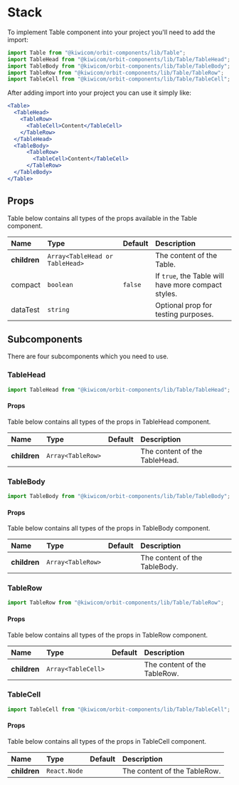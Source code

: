 # Stack
To implement Table component into your project you'll need to add the import:
```jsx
import Table from "@kiwicom/orbit-components/lib/Table";
import TableHead from "@kiwicom/orbit-components/lib/Table/TableHead";
import TableBody from "@kiwicom/orbit-components/lib/Table/TableBody";
import TableRow from "@kiwicom/orbit-components/lib/Table/TableRow";
import TableCell from "@kiwicom/orbit-components/lib/Table/TableCell";

```
After adding import into your project you can use it simply like:
```jsx
<Table>
  <TableHead>
    <TableRow>
      <TableCell>Content</TableCell>
    </TableRow>
  </TableHead>
  <TableBody>
      <TableRow>
        <TableCell>Content</TableCell>
      </TableRow>
  </TableBody>
</Table>
```
## Props
Table below contains all types of the props available in the Table component.

| Name          | Type                            | Default      | Description                      |
| :------------ | :------------------------------ | :----------- | :------------------------------- |
| **children**  | `Array<TableHead or TableHead>` |              | The content of the Table.
| compact       | `boolean`                       | `false`      | If `true`, the Table will have more compact styles.
| dataTest      | `string`                        |              | Optional prop for testing purposes.

## Subcomponents
There are four subcomponents which you need to use.

### TableHead
```jsx
import TableHead from "@kiwicom/orbit-components/lib/Table/TableHead";
```

#### Props
Table below contains all types of the props in TableHead component.

| Name          | Type                  | Default         | Description                      |
| :------------ | :---------------------| :-------------- | :------------------------------- |
| **children**  | `Array<TableRow>`     |                 | The content of the TableHead.

### TableBody
```jsx
import TableBody from "@kiwicom/orbit-components/lib/Table/TableBody";
```

#### Props
Table below contains all types of the props in TableBody component.

| Name          | Type                  | Default         | Description                      |
| :------------ | :---------------------| :-------------- | :------------------------------- |
| **children**  | `Array<TableRow>`     |                 | The content of the TableBody.

### TableRow
```jsx
import TableRow from "@kiwicom/orbit-components/lib/Table/TableRow";
```

#### Props
Table below contains all types of the props in TableRow component.

| Name          | Type                  | Default         | Description                      |
| :------------ | :---------------------| :-------------- | :------------------------------- |
| **children**  | `Array<TableCell>`    |                 | The content of the TableRow.

### TableCell
```jsx
import TableCell from "@kiwicom/orbit-components/lib/Table/TableCell";
```

#### Props
Table below contains all types of the props in TableCell component.

| Name          | Type                  | Default         | Description                      |
| :------------ | :---------------------| :-------------- | :------------------------------- |
| **children**  | `React.Node`          |                 | The content of the TableRow.
